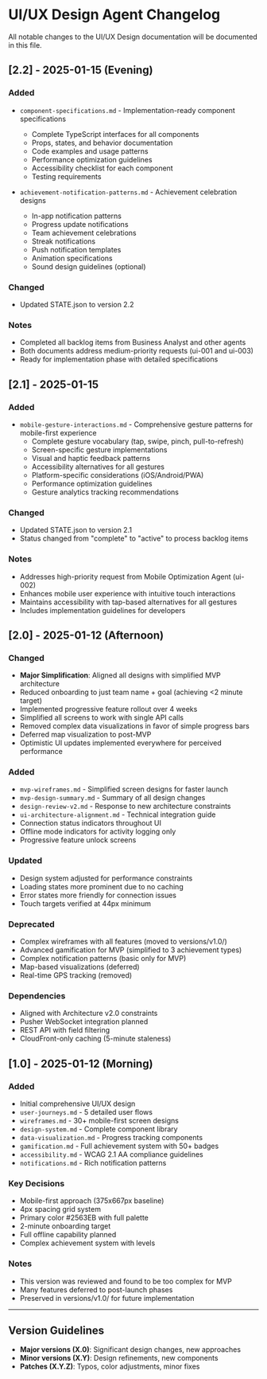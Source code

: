 # UI/UX Design Agent Changelog

All notable changes to the UI/UX Design documentation will be documented in this file.

## [2.2] - 2025-01-15 (Evening)

### Added
- `component-specifications.md` - Implementation-ready component specifications
  - Complete TypeScript interfaces for all components
  - Props, states, and behavior documentation
  - Code examples and usage patterns
  - Performance optimization guidelines
  - Accessibility checklist for each component
  - Testing requirements

- `achievement-notification-patterns.md` - Achievement celebration designs
  - In-app notification patterns
  - Progress update notifications
  - Team achievement celebrations
  - Streak notifications
  - Push notification templates
  - Animation specifications
  - Sound design guidelines (optional)

### Changed
- Updated STATE.json to version 2.2

### Notes
- Completed all backlog items from Business Analyst and other agents
- Both documents address medium-priority requests (ui-001 and ui-003)
- Ready for implementation phase with detailed specifications

## [2.1] - 2025-01-15

### Added
- `mobile-gesture-interactions.md` - Comprehensive gesture patterns for mobile-first experience
  - Complete gesture vocabulary (tap, swipe, pinch, pull-to-refresh)
  - Screen-specific gesture implementations
  - Visual and haptic feedback patterns
  - Accessibility alternatives for all gestures
  - Platform-specific considerations (iOS/Android/PWA)
  - Performance optimization guidelines
  - Gesture analytics tracking recommendations

### Changed
- Updated STATE.json to version 2.1
- Status changed from "complete" to "active" to process backlog items

### Notes
- Addresses high-priority request from Mobile Optimization Agent (ui-002)
- Enhances mobile user experience with intuitive touch interactions
- Maintains accessibility with tap-based alternatives for all gestures
- Includes implementation guidelines for developers

## [2.0] - 2025-01-12 (Afternoon)

### Changed
- **Major Simplification**: Aligned all designs with simplified MVP architecture
- Reduced onboarding to just team name + goal (achieving <2 minute target)
- Implemented progressive feature rollout over 4 weeks
- Simplified all screens to work with single API calls
- Removed complex data visualizations in favor of simple progress bars
- Deferred map visualization to post-MVP
- Optimistic UI updates implemented everywhere for perceived performance

### Added
- `mvp-wireframes.md` - Simplified screen designs for faster launch
- `mvp-design-summary.md` - Summary of all design changes
- `design-review-v2.md` - Response to new architecture constraints
- `ui-architecture-alignment.md` - Technical integration guide
- Connection status indicators throughout UI
- Offline mode indicators for activity logging only
- Progressive feature unlock screens

### Updated
- Design system adjusted for performance constraints
- Loading states more prominent due to no caching
- Error states more friendly for connection issues
- Touch targets verified at 44px minimum

### Deprecated
- Complex wireframes with all features (moved to versions/v1.0/)
- Advanced gamification for MVP (simplified to 3 achievement types)
- Complex notification patterns (basic only for MVP)
- Map-based visualizations (deferred)
- Real-time GPS tracking (removed)

### Dependencies
- Aligned with Architecture v2.0 constraints
- Pusher WebSocket integration planned
- REST API with field filtering
- CloudFront-only caching (5-minute staleness)

## [1.0] - 2025-01-12 (Morning)

### Added
- Initial comprehensive UI/UX design
- `user-journeys.md` - 5 detailed user flows
- `wireframes.md` - 30+ mobile-first screen designs
- `design-system.md` - Complete component library
- `data-visualization.md` - Progress tracking components
- `gamification.md` - Full achievement system with 50+ badges
- `accessibility.md` - WCAG 2.1 AA compliance guidelines
- `notifications.md` - Rich notification patterns

### Key Decisions
- Mobile-first approach (375x667px baseline)
- 4px spacing grid system
- Primary color #2563EB with full palette
- 2-minute onboarding target
- Full offline capability planned
- Complex achievement system with levels

### Notes
- This version was reviewed and found to be too complex for MVP
- Many features deferred to post-launch phases
- Preserved in versions/v1.0/ for future implementation

---

## Version Guidelines

- **Major versions (X.0)**: Significant design changes, new approaches
- **Minor versions (X.Y)**: Design refinements, new components
- **Patches (X.Y.Z)**: Typos, color adjustments, minor fixes